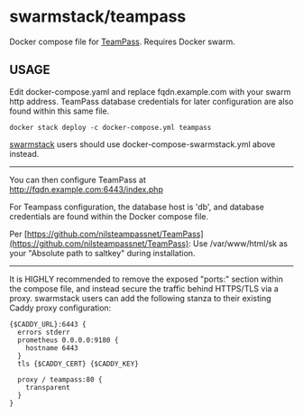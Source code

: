# swarmstack/teampass

Docker compose file for [TeamPass](https://teampass.net). Requires Docker swarm.

## USAGE

Edit docker-compose.yaml and replace fqdn.example.com with your swarm http address. TeamPass database credentials for later configuration are also found within this same file.

```
docker stack deploy -c docker-compose.yml teampass
```

[swarmstack](https://github.com/swarmstack/swarmstack) users should use docker-compose-swarmstack.yml above instead.

---

You can then configure TeamPass at http://fqdn.example.com:6443/index.php

For Teampass configuration, the database host is 'db', and database credentials are found within the Docker compose file.

Per [https://github.com/nilsteampassnet/TeamPass](https://github.com/nilsteampassnet/TeamPass): Use /var/www/html/sk as your "Absolute path to saltkey" during installation.

---

It is HIGHLY recommended to remove the exposed "ports:" section within the compose file, and instead secure the traffic behind HTTPS/TLS via a proxy. swarmstack users can add the following stanza to their existing Caddy proxy configuration:

```
{$CADDY_URL}:6443 {
  errors stderr
  prometheus 0.0.0.0:9180 {
    hostname 6443
  }
  tls {$CADDY_CERT} {$CADDY_KEY}

  proxy / teampass:80 {
    transparent
  }
}
```
